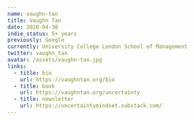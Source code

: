```yaml
---
name: vaughn-tan
title: Vaughn Tan
date: 2020-04-30
indie_status: 5+ years
previously: Google
currently: University College London School of Management
twitter: vaughn_tan
avatar: /assets/vaughn-tan.jpg
links:
  - title: bio
    url: https://vaughntan.org/bio
  - title: book
    url: https://vaughntan.org/uncertainty
  - title: newsletter
    url: https://uncertaintymindset.substack.com/
---
```

